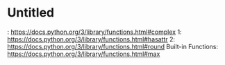 # Untitled

: https://docs.python.org/3/library/functions.html#complex
1: https://docs.python.org/3/library/functions.html#hasattr
2: https://docs.python.org/3/library/functions.html#round
Built-in Functions: https://docs.python.org/3/library/functions.html#max
